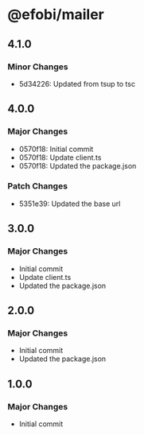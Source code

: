 # @efobi/mailer

## 4.1.0

### Minor Changes

- 5d34226: Updated from tsup to tsc

## 4.0.0

### Major Changes

- 0570f18: Initial commit
- 0570f18: Update client.ts
- 0570f18: Updated the package.json

### Patch Changes

- 5351e39: Updated the base url

## 3.0.0

### Major Changes

- Initial commit
- Update client.ts
- Updated the package.json

## 2.0.0

### Major Changes

- Initial commit
- Updated the package.json

## 1.0.0

### Major Changes

- Initial commit
